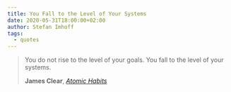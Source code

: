 ```yaml
---
title: You Fall to the Level of Your Systems
date: 2020-05-31T18:00:00+02:00
author: Stefan Imhoff
tags:
  - quotes
---
```


> You do not rise to the level of your goals. You fall to the level of your systems.
>
> **James Clear**, _[Atomic Habits](http://www.amazon.de/gp/product/1847941834?ie=UTF8&tag=stefanimhoffde-21&linkCode=as2&camp=1638&creative=6742&creativeASIN=1847941834)_
